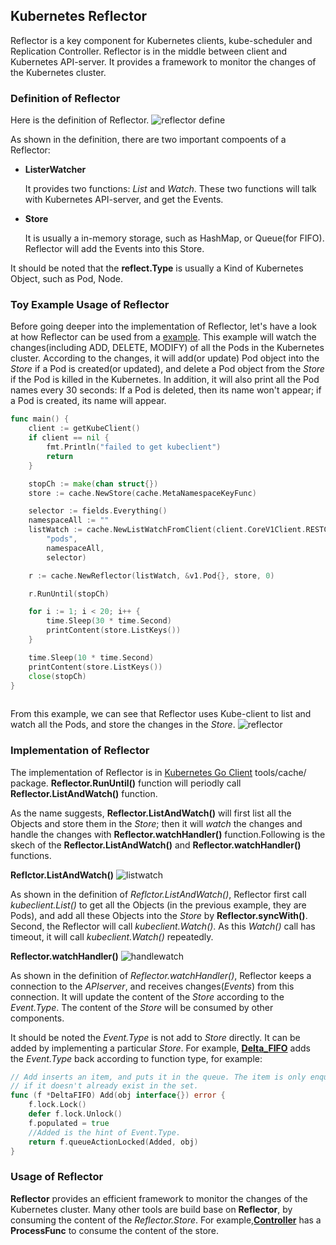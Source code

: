 ## Kubernetes Reflector ##

Reflector is a key component for Kubernetes clients, kube-scheduler and Replication Controller.
Reflector is in the middle between client and Kubernetes API-server. It provides a framework to monitor the changes of the Kubernetes cluster.

### Definition of Reflector ###
Here is the definition of Reflector.
![reflector define](https://cloud.githubusercontent.com/assets/27221807/26737893/1bc26ccc-479a-11e7-8291-f3551d5c2e6c.png)

As shown in the definition, there are two important compoents of a Reflector:
 - **ListerWatcher**
 
   It provides two functions: *List* and *Watch*. These two functions will talk with Kubernetes API-server, and get the Events.
   
 - **Store**
 
   It is usually a in-memory storage, such as HashMap, or Queue(for FIFO). Reflector will add the Events into this Store.
   
It should be noted that the **reflect.Type** is usually a Kind of Kubernetes Object, such as Pod, Node.


### Toy Example Usage of Reflector ###
Before going deeper into the implementation of Reflector, let's have a look at how Reflector can be used from a [example](https://github.com/songbinliu/KubeReflectorTest).
This example will watch the changes(including ADD, DELETE, MODIFY) of all the Pods in the Kubernetes cluster. According to the changes, it will add(or update) Pod object into the *Store* if a Pod is created(or updated), and delete a Pod object from the *Store* if the Pod is killed in the Kubernetes.  In addition, it will also print all the Pod names every 30 seconds: If a Pod is deleted, then its name won't appear; if a Pod is created, its name will appear.

```go
func main() {
	client := getKubeClient()
	if client == nil {
		fmt.Println("failed to get kubeclient")
		return
	}

	stopCh := make(chan struct{})
	store := cache.NewStore(cache.MetaNamespaceKeyFunc)

	selector := fields.Everything()
	namespaceAll := ""
	listWatch := cache.NewListWatchFromClient(client.CoreV1Client.RESTClient(),
		"pods",
		namespaceAll,
		selector)

	r := cache.NewReflector(listWatch, &v1.Pod{}, store, 0)

	r.RunUntil(stopCh)

	for i := 1; i < 20; i++ {
		time.Sleep(30 * time.Second)
		printContent(store.ListKeys())
	}

	time.Sleep(10 * time.Second)
	printContent(store.ListKeys())
	close(stopCh)
}
 
```

From this example, we can see that Reflector uses Kube-client to list and watch all the Pods, and store the changes in the *Store*.
![reflector](https://cloud.githubusercontent.com/assets/27221807/26739964/d1db6246-47a1-11e7-8639-49699e75132e.png)

### Implementation of Reflector ###
The implementation of Reflector is in [Kubernetes Go Client](https://github.com/kubernetes/client-go/blob/master/tools/cache/reflector.go) tools/cache/ package. **Reflector.RunUntil()** function will periodly call **Reflector.ListAndWatch()** function. 

As the name suggests, **Reflector.ListAndWatch()** will first list all the Objects and store them in the *Store*; then it will *watch* the changes and handle the changes with **Reflector.watchHandler()** function.Following is the skech of the **Reflector.ListAndWatch()** and **Reflector.watchHandler()** functions.

**Reflctor.ListAndWatch()**
![listwatch](https://cloud.githubusercontent.com/assets/27221807/26740901/65b646f4-47a5-11e7-9e2b-24e78d3bb65e.png)

As shown in the definition of *Reflctor.ListAndWatch()*, Reflector first call *kubeclient.List()* to get all the Objects (in the previous example, they are Pods), and add all these Objects into the *Store* by **Reflector.syncWith()**. 
Second, the Reflector will call *kubeclient.Watch()*. As this *Watch()* call has timeout, it will call *kubeclient.Watch()* repeatedly.


**Reflector.watchHandler()** 
![handlewatch](https://cloud.githubusercontent.com/assets/27221807/26740995/c2eefa00-47a5-11e7-8203-4d8e6efdb21d.png)

As shown in the definition of *Reflector.watchHandler()*, Reflector keeps a connection to the *APIserver*, and receives changes(*Events*) from this connection. It will update the content of the *Store* according to the *Event.Type*. The content  of the *Store* will be consumed by other components. 

It should be noted the *Event.Type* is not add to *Store* directly. It can be added by implementing a particular *Store*. For example, [**Delta_FIFO**](https://github.com/kubernetes/client-go/blob/master/tools/cache/delta_fifo.go) adds the *Event.Type* back according to function type, for example:
```go
// Add inserts an item, and puts it in the queue. The item is only enqueued
// if it doesn't already exist in the set.
func (f *DeltaFIFO) Add(obj interface{}) error {
	f.lock.Lock()
	defer f.lock.Unlock()
	f.populated = true
	//Added is the hint of Event.Type.
	return f.queueActionLocked(Added, obj)
}

```


### Usage of Reflector ###
**Reflector** provides an efficient framework to monitor the changes of the Kubernetes cluster. Many other tools are build base on **Reflector**, by consuming the content of the *Reflector.Store*. For example,[**Controller**](https://github.com/kubernetes/client-go/blob/master/tools/cache/controller.go) has a **ProcessFunc** to consume the content of the store.


